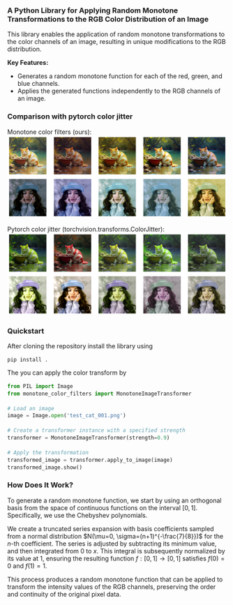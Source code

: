 ### A Python Library for Applying Random Monotone Transformations to the RGB Color Distribution of an Image

This library enables the application of random monotone transformations to the color channels of an image, resulting in unique modifications to the RGB distribution.

**Key Features:**
- Generates a random monotone function for each of the red, green, and blue channels.
- Applies the generated functions independently to the RGB channels of an image.

### Comparison with pytorch color jitter

Monotone color filters (ours):
![image](random_color_filters_1.png)
![image](random_color_filters_2.png)

Pytorch color jitter (torchvision.transforms.ColorJitter):
![image](random_color_jitter_1.png)
![image](random_color_jitter_2.png)

### Quickstart

After cloning the repository install the library using
```
pip install .
```

The you can apply the color transform by
```python
from PIL import Image
from monotone_color_filters import MonotoneImageTransformer

# Load an image
image = Image.open('test_cat_001.png')

# Create a transformer instance with a specified strength
transformer = MonotoneImageTransformer(strength=0.9)

# Apply the transformation
transformed_image = transformer.apply_to_image(image)
transformed_image.show()
```

### How Does It Work?

To generate a random monotone function, we start by using an orthogonal basis from the space of continuous functions on the interval $[0, 1]$. Specifically, we use the Chebyshev polynomials.

We create a truncated series expansion with basis coefficients sampled from a normal distribution $N(\mu=0, \sigma=(n+1)^{-\frac{7}{8}})$ for the $n$-th coefficient. The series is adjusted by subtracting its minimum value, and then integrated from $0$ to $x$. This integral is subsequently normalized by its value at 1, ensuring the resulting function $f: [0, 1] \rightarrow [0, 1]$ satisfies $f(0) = 0$ and $f(1) = 1$.

This process produces a random monotone function that can be applied to transform the intensity values of the RGB channels, preserving the order and continuity of the original pixel data.
